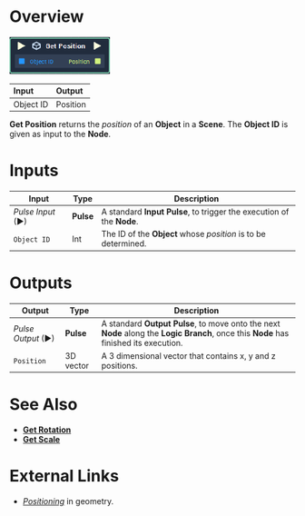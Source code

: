# Overview

![The Get Position Node.](../../../.gitbook/assets/toolbox/incari/object/get-position.PNG)

| Input | Output |
| :--- | :--- |
| Object ID | Position |

**Get Position** returns the *position* of an **Object** in a **Scene**. The **Object ID** is given as input to the **Node**.

# Inputs

|Input|Type|Description|
|---|---|---|
|*Pulse Input* (►)|**Pulse**|A standard **Input Pulse**, to trigger the execution of the **Node**.|
|`Object ID`|Int|The ID of the **Object** whose *position* is to be determined.

# Outputs

|Output|Type|Description|
|---|---|---|
|*Pulse Output* (►)|**Pulse**|A standard **Output Pulse**, to move onto the next **Node** along the **Logic Branch**, once this **Node** has finished its execution.|
|`Position`| 3D vector | A 3 dimensional vector that contains x, y and z positions.

# See Also
- [**Get Rotation**](get-rotation.md)
- [**Get Scale**](get-scale.md)

# External Links
- [*Positioning*](https://en.wikipedia.org/wiki/Position_(geometry)) in geometry.

